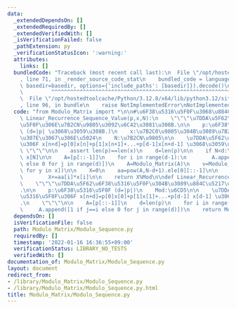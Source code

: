 ```yaml
---
data:
  _extendedDependsOn: []
  _extendedRequiredBy: []
  _extendedVerifiedWith: []
  _isVerificationFailed: false
  _pathExtension: py
  _verificationStatusIcon: ':warning:'
  attributes:
    links: []
  bundledCode: "Traceback (most recent call last):\n  File \"/opt/hostedtoolcache/Python/3.12.8/x64/lib/python3.12/site-packages/onlinejudge_verify/documentation/build.py\"\
    , line 71, in _render_source_code_stat\n    bundled_code = language.bundle(stat.path,\
    \ basedir=basedir, options={'include_paths': [basedir]}).decode()\n          \
    \         ^^^^^^^^^^^^^^^^^^^^^^^^^^^^^^^^^^^^^^^^^^^^^^^^^^^^^^^^^^^^^^^^^^^^^^^^^^^^^^^^^\n\
    \  File \"/opt/hostedtoolcache/Python/3.12.8/x64/lib/python3.12/site-packages/onlinejudge_verify/languages/python.py\"\
    , line 96, in bundle\n    raise NotImplementedError\nNotImplementedError\n"
  code: "from Modulo_Matrix import *\n\n#\u6F38\u5316\u5F0F\u3068\u884C\u5217\ndef\
    \ Linear_Recurrence_Sequence_Value(p,x,N):\n    \"\"\"\u7DDA\u5F62\u6F38\u5316\
    \u5F0F\u306E\u7B2CN\u9805\u3092\u6C42\u3081\u308B.\n\n    p:\u6F38\u5316\u5F0F\
    \ (d=|p| \u3068\u3059\u308B.)\n    x:\u7B2C0\u9805\u304B\u3089\u7B2C(d-1)\u9805\
    \u307E\u3067\u306E\u5024\n    N:\u7B2CN\u9805\n\n    \u7DDA\u5F62\u6F38\u5316\u5F0F\
    \u306F x[n+d]=p[0]x[n]+p[1]x[n+1]+...+p[d-1]x[n+d-1] \u3068\u3059\u308B.\n   \
    \ \"\"\"\n\n    assert len(p)==len(x)\n    d=len(p)\n\n    if N<d:\n        return\
    \ x[N]\n\n    A=[p[::-1]]\n    for i in range(d-1):\n        A.append([1 if j==i\
    \ else 0 for j in range(d)])\n    A=Modulo_Matrix(A)\n    v=Modulo_Matrix([[y]\
    \ for y in x])\n\n    X=0\n    aa=pow(A,N-d+1).ele[0][::-1]\n\n    for i in range(d):\n\
    \        X+=aa[i]*x[i]\n\n    return X%Mod\n\ndef Linear_Recurrence_Sequence_Matrix(p):\n\
    \    \"\"\"\u7DDA\u5F62\u6F38\u5316\u5F0F\u304B\u3089\u884C\u5217\u3092\u4F5C\u308B\
    .\n\n    p:\u6F38\u5316\u5F0F (d=|p|)\n    Mod:\u6CD5\n\n    \u7DDA\u5F62\u6F38\
    \u5316\u5F0F\u306F x[n+d]=p[0]x[0]+p[1]x[1]+...+p[d-1] x[d-1] \u3068\u3059\u308B\
    .\n    \"\"\"\n\n    A=[p[::-1]]\n    d=len(p)\n    for i in range(d-1):\n   \
    \     A.append([1 if j==i else 0 for j in range(d)])\n    return Modulo_Matrix(A)\n"
  dependsOn: []
  isVerificationFile: false
  path: Modulo_Matrix/Modulo_Sequence.py
  requiredBy: []
  timestamp: '2022-01-16 16:36:55+09:00'
  verificationStatus: LIBRARY_NO_TESTS
  verifiedWith: []
documentation_of: Modulo_Matrix/Modulo_Sequence.py
layout: document
redirect_from:
- /library/Modulo_Matrix/Modulo_Sequence.py
- /library/Modulo_Matrix/Modulo_Sequence.py.html
title: Modulo_Matrix/Modulo_Sequence.py
---
```


